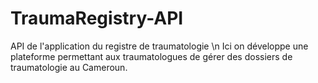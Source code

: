 # TraumaRegistry-API
API de l'application du registre de traumatologie
\n
Ici on développe une plateforme permettant aux traumatologues de gérer des dossiers de traumatologie au Cameroun.
